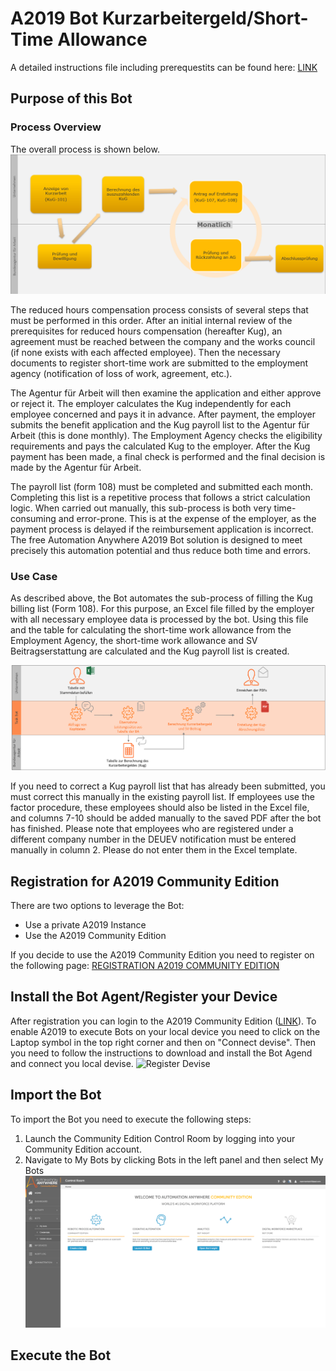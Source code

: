 # A2019 Bot Kurzarbeitergeld/Short-Time Allowance

A detailed instructions file including prerequestits can be found here: [LINK](https://botcenter.automationanywhere.com/Kurzarbeitergeld+Automation+Anywhere+-+readme.pdf?_ga=2.180671847.1358190244.1591715223-560923315.1591715223)

## Purpose of this Bot

### Process Overview
The overall process is shown below.
![Process Overview](/Images/Process_Overview.png)

The reduced hours compensation process consists of several steps that must be performed in this order. After an initial internal review of the prerequisites for reduced hours compensation (hereafter Kug), an agreement must be reached between the company and the works council (if none exists with each affected employee). Then the necessary documents to register short-time work are submitted to the employment agency (notification of loss of work, agreement, etc.). 

The Agentur für Arbeit will then examine the application and either approve or reject it. The employer calculates the Kug independently for each employee concerned and pays it in advance. After payment, the employer submits the benefit application and the Kug payroll list to the  Agentur für Arbeit (this is done monthly). The Employment Agency checks the eligibility requirements and pays the calculated Kug to the employer. After the Kug payment has been made, a final check is performed and the final decision is made by the Agentur für Arbeit.

The payroll list (form 108) must be completed and submitted each month. Completing this list is a repetitive process that follows a strict calculation logic. When carried out manually, this sub-process is both very time-consuming and error-prone. This is at the expense of the employer, as the payment process is delayed if the reimbursement application is incorrect. The free Automation Anywhere A2019 Bot solution is designed to meet precisely this automation potential and thus reduce both time and errors.

### Use Case
As described above, the Bot automates the sub-process of filling the Kug billing list (Form 108). For this purpose, an Excel file filled by the employer with all necessary employee data is processed by the bot. Using this file and the table for calculating the short-time work allowance from the Employment Agency, the short-time work allowance and SV Beitragserstattung are calculated and the Kug payroll list is created.

![Use Case](/Images/Use_Case.png)

If you need to correct a Kug payroll list that has already been submitted, you must correct this manually in the existing payroll list. If employees use the factor procedure, these employees should also be listed in the Excel file, and columns 7-10 should be added manually to the saved PDF after the bot has finished.
Please note that employees who are registered under a different company number in the DEUEV notification must be entered manually in column 2. Please do not enter them in the Excel template.

## Registration for A2019 Community Edition 
There are two options to leverage the Bot:
* Use a private A2019 Instance
* Use the A2019 Community Edition

If you decide to use the A2019 Community Edition you need to register on the following page: [REGISTRATION A2019 COMMUNITY EDITION](https://www.automationanywhere.com/products/enterprise/community-edition/bots)

## Install the Bot Agent/Register your Device
After registration you can login to the A2019 Community Edition ([LINK](https://community.cloud.automationanywhere.digital/#/login?next=/index)).
To enable A2019 to execute Bots on your local device you need to click on the Laptop symbol in the top right corner and then on "Connect devise". 
Then you need to follow the instructions to download and install the Bot Agend and connect you local devise.
![Register Devise](/Images/Register_Devise.png)

## Import the Bot
To import the Bot you need to execute the following steps:
1. Launch the Community Edition Control Room by logging into your Community Edition account. 
1. Navigate to My Bots by clicking Bots in the left panel and then select My Bots ![My Bots](/Images/My_Bots.png)


## Execute the Bot

